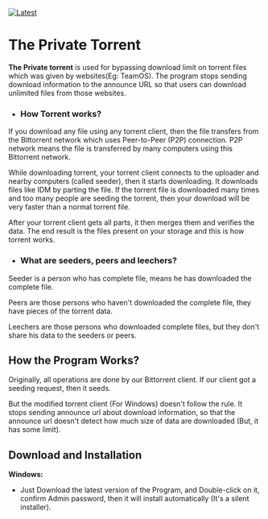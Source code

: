 [![Latest](https://img.shields.io/github/downloads/biltudas1/the-private-torrent/total?color=brightgreen&label=Download&style=for-the-badge)](https://github.com/BiltuDas1/the-private-torrent/releases/latest)
# The Private Torrent
**The Private torrent** is used for bypassing download limit on torrent files which was given by websites(Eg: TeamOS). The program stops sending download information to the announce URL so that users can download unlimited files from those websites.

* ### How Torrent works?
If you download any file using any torrent client, then the file transfers from the Bittorrent network which uses Peer-to-Peer (P2P) connection. P2P network means the file is transferred by many computers using this Bittorrent network.

While downloading torrent, your torrent client connects to the uploader and nearby computers (called seeder), then it starts downloading. It downloads files like IDM by parting the file. If the torrent file is downloaded many times and too many people are seeding the torrent, then your download will be very faster than a normal torrent file.

After your torrent client gets all parts, it then merges them and verifies the data. The end result is the files present on your storage and this is how torrent works.

* ### What are seeders, peers and leechers?  
Seeder is a person who has complete file, means he has downloaded the complete file.

Peers are those persons who haven't downloaded the complete file, they have pieces of the torrent data.

Leechers are those persons who downloaded complete files, but they don't share his data to the seeders or peers.

## How the Program Works?  
Originally, all operations are done by our Bittorrent client. If our client got a seeding request, then it seeds.

But the modified torrent client (For Windows) doesn't follow the rule. It stops sending announce url about download information, so that the announce url doesn't detect how much size of data are downloaded (But, it has some limit).

## Download and Installation

**Windows:**
* Just Download the latest version of the Program, and Double-click on it, confirm Admin password, then it will install automatically (It's a silent installer).
